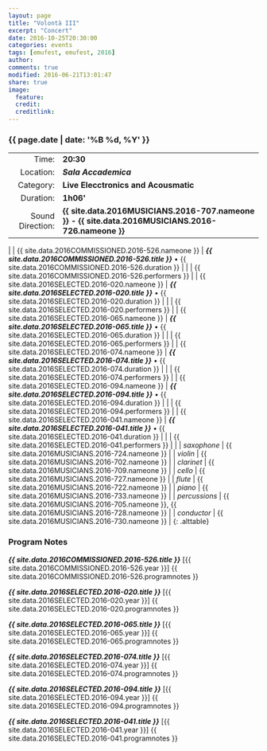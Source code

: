 ```yaml
---
layout: page
title: "Volontà III"
excerpt: "Concert"
date: 2016-10-25T20:30:00
categories: events
tags: [emufest, emufest, 2016]
author:
comments: true
modified: 2016-06-21T13:01:47
share: true
image:
  feature:
  credit:
  creditlink:
---
```


### {{ page.date | date: '%B %d, %Y' }}

|  |  |
|------------:|:------------|
| Time: | **20:30** |
| Location: | ***Sala Accademica*** |
| Category: | **Live Elecctronics and Acousmatic** |
| Duration: | **1h06'** |
| Sound Direction: | **{{ site.data.2016MUSICIANS.2016-707.nameone }} - {{ site.data.2016MUSICIANS.2016-726.nameone }}** |
|
| {{ site.data.2016COMMISSIONED.2016-526.nameone }} | ***{{ site.data.2016COMMISSIONED.2016-526.title }}*** • {{ site.data.2016COMMISSIONED.2016-526.duration }} |
|  | {{ site.data.2016COMMISSIONED.2016-526.performers }} |
| {{ site.data.2016SELECTED.2016-020.nameone }} | ***{{ site.data.2016SELECTED.2016-020.title }}*** • {{ site.data.2016SELECTED.2016-020.duration }} |
|  | {{ site.data.2016SELECTED.2016-020.performers }} |
| {{ site.data.2016SELECTED.2016-065.nameone }} | ***{{ site.data.2016SELECTED.2016-065.title }}*** • {{ site.data.2016SELECTED.2016-065.duration }} |
|  | {{ site.data.2016SELECTED.2016-065.performers }} |
| {{ site.data.2016SELECTED.2016-074.nameone }} | ***{{ site.data.2016SELECTED.2016-074.title }}*** • {{ site.data.2016SELECTED.2016-074.duration }} |
|  | {{ site.data.2016SELECTED.2016-074.performers }} |
| {{ site.data.2016SELECTED.2016-094.nameone }} | ***{{ site.data.2016SELECTED.2016-094.title }}*** • {{ site.data.2016SELECTED.2016-094.duration }} |
|  | {{ site.data.2016SELECTED.2016-094.performers }} |
| {{ site.data.2016SELECTED.2016-041.nameone }} | ***{{ site.data.2016SELECTED.2016-041.title }}*** • {{ site.data.2016SELECTED.2016-041.duration }} |
|  | {{ site.data.2016SELECTED.2016-041.performers }} |
|
|  *saxophone* | {{ site.data.2016MUSICIANS.2016-724.nameone }} |
|  *violin* | {{ site.data.2016MUSICIANS.2016-702.nameone }} |
|  *clarinet* | {{ site.data.2016MUSICIANS.2016-709.nameone }} |
|  *cello* | {{ site.data.2016MUSICIANS.2016-727.nameone }} |
|  *flute* | {{ site.data.2016MUSICIANS.2016-722.nameone }} |
|  *piano* | {{ site.data.2016MUSICIANS.2016-733.nameone }} |
|  *percussions* | {{ site.data.2016MUSICIANS.2016-705.nameone }}, {{ site.data.2016MUSICIANS.2016-728.nameone }} |
|  *conductor* | {{ site.data.2016MUSICIANS.2016-730.nameone }} |
{: .alttable}

### Program Notes

***{{ site.data.2016COMMISSIONED.2016-526.title }}*** [{{ site.data.2016COMMISSIONED.2016-526.year }}] {{ site.data.2016COMMISSIONED.2016-526.programnotes }}

***{{ site.data.2016SELECTED.2016-020.title }}*** [{{ site.data.2016SELECTED.2016-020.year }}] {{ site.data.2016SELECTED.2016-020.programnotes }}

***{{ site.data.2016SELECTED.2016-065.title }}*** [{{ site.data.2016SELECTED.2016-065.year }}] {{ site.data.2016SELECTED.2016-065.programnotes }}

***{{ site.data.2016SELECTED.2016-074.title }}*** [{{ site.data.2016SELECTED.2016-074.year }}] {{ site.data.2016SELECTED.2016-074.programnotes }}

***{{ site.data.2016SELECTED.2016-094.title }}*** [{{ site.data.2016SELECTED.2016-094.year }}] {{ site.data.2016SELECTED.2016-094.programnotes }}

***{{ site.data.2016SELECTED.2016-041.title }}*** [{{ site.data.2016SELECTED.2016-041.year }}] {{ site.data.2016SELECTED.2016-041.programnotes }}
